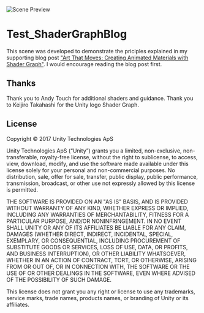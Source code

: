 ![Scene Preview](https://i.imgur.com/JVtjOhJ.jpg)
# Test_ShaderGraphBlog
This scene was developed to demonstrate the priciples explained in my supporting blog post ["Art That Moves: Creating Animated Materials with Shader Graph"](#). I would encourage reading the blog post first. 

## Thanks
Thank you to Andy Touch for additional shaders and guidance. 
Thank you to Keijiro Takahashi for the Unity logo Shader Graph. 


## License 
Copyright © 2017 Unity Technologies ApS
 
Unity Technologies ApS (“Unity”) grants you a limited, non-exclusive, non-transferable, royalty-free license, without the right to sublicense, to access, view, download, modify, and use the software made available under this license solely for your personal and non-commercial purposes. No distribution, sale, offer for sale, transfer, public display, public performance, transmission, broadcast, or other use not expressly allowed by this license is permitted.
 
THE SOFTWARE IS PROVIDED ON AN "AS IS" BASIS, AND IS PROVIDED WITHOUT WARRANTY OF ANY KIND, WHETHER EXPRESS OR IMPLIED, INCLUDING ANY WARRANTIES OF MERCHANTABILITY, FITNESS FOR A PARTICULAR PURPOSE, AND/OR NONINFRINGEMENT. IN NO EVENT SHALL UNITY OR ANY OF ITS AFFILIATES BE LIABLE FOR ANY CLAIM, DAMAGES (WHETHER DIRECT, INDIRECT, INCIDENTAL, SPECIAL, EXEMPLARY, OR CONSEQUENTIAL, INCLUDING PROCUREMENT OF SUBSTITUTE GOODS OR SERVICES, LOSS OF USE, DATA, OR PROFITS, AND BUSINESS INTERRUPTION), OR OTHER LIABILITY WHATSOEVER, WHETHER IN AN ACTION OF CONTRACT, TORT, OR OTHERWISE, ARISING FROM OR OUT OF, OR IN CONNECTION WITH, THE SOFTWARE OR THE USE OF OR OTHER DEALINGS IN THE SOFTWARE, EVEN WHERE ADVISED OF THE POSSIBILITY OF SUCH DAMAGE.
 
This license does not grant you any right or license to use any trademarks, service marks, trade names, products names, or branding of Unity or its affiliates.
